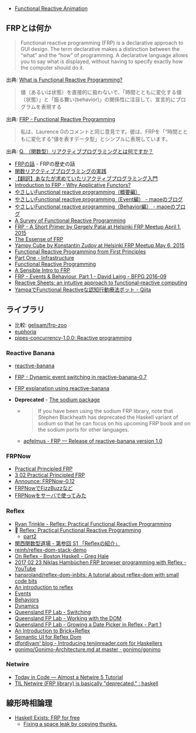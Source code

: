 * [Functional Reactive Animation](http://conal.net/papers/icfp97/)

## FRPとは何か

> Functional reactive programming (FRP) is a declarative approach to GUI design. The term declarative makes a distinction between the “what” and the “how” of programming. A declarative language allows you to say what is displayed, without having to specify exactly how the computer should do it.

出典: [What is Functional Reactive Programming?](http://elm-lang.org/learn/What-is-FRP.elm)

> 値（あるいは状態）を直接的に扱わないで、「時間とともに変化する値（状態）」と「振る舞い(behavior)」の関係性に注目して、宣言的にプログラムを表現する

出典: [FRP - Functional Reactive Programming](http://www.slideshare.net/kamimuraryo/frp-functional-reactive-programming)

> 私は、Laurence Gのコメントと同じ意見です。彼は、FRPを「“時間とともに変化する”値を表すデータ型」とシンプルに表現しています。

出典: [Q. （関数型）リアクティブプログラミングとは何ですか？](http://postd.cc/what-is-functional-reactive-programming/)

* [FRPの話](http://maoe.hatenadiary.jp/entry/2012/12/24/011414) - FRPの歴史の話
* [関数リアクティブプログラミングの実践](http://www.kotha.net/misc/fpm2012/frptalk.html)
* [【翻訳】あなたが求めていたリアクティブプログラミング入門](http://ninjinkun.hatenablog.com/entry/introrxja)
* [Introduction to FRP - Why Applicative Functors?](http://apfelmus.nfshost.com/blog/2011/05/06-frp-why-functors.html)
* [やさしいFunctional reactive programming（概要編）](http://maoe.hatenadiary.jp/entry/20100109/1263059731)
* [やさしいFunctional reactive programming（Event編） - maoeのブログ](http://maoe.hatenadiary.jp/entry/20100116/1263661213)
* [やさしいFunctional reactive programming（Behavior編） - maoeのブログ](http://maoe.hatenadiary.jp/entry/20100123/1264225964)
* [A Survey of Functional Reactive Programming](http://www.cs.rit.edu/~eca7215/frp-independent-study/Survey.pdf)
* [FRP - A Short Primer by Gergely Patai at Helsinki FRP Meetup April 1, 2015](https://www.youtube.com/watch?v=_BICQhz6tkM&feature=youtu.be&list=PL3FxNVzVB9HJXCXlEDi3-mzx_Lw_pP11j)
* [The Essense of FRP](http://begriffs.com/posts/2015-07-22-essence-of-frp.html)
* [Yampy Cube by Konstantin Zudov at Helsinki FRP Meetup May 6, 2015](https://www.youtube.com/watch?v=T7XwTolu9YI)
* [Functional Reactive Programming from First Principles](http://haskell.cs.yale.edu/?post_type=publication&p=200)
* [Part One - Infrastructure](http://zyghost.com/series/odin/part-one/)
* [Functional Reactive Programming](http://bobkonf.de/2016/apfelmus.html)
* [A Sensible Intro to FRP](https://begriffs.com/posts/2016-07-27-tikhon-on-frp.html)
* [FRP - Events & Behaviour, Part 1 - David Laing - BFPG 2016-09](https://www.youtube.com/watch?v=GXW1jBijhlk)
* [Reactive Sheets: an intuitive approach to functional‐reactive computing](https://www.youtube.com/watch?v=9qBYatgAzXg)
* [YampaでFunctional Reactiveな認知行動療法ボット - Qiita](https://qiita.com/makoraru/items/596729de09d6aeb81e5a)

## ライブラリ
* 比較: [gelisam/frp-zoo](https://github.com/gelisam/frp-zoo)
* [euphoria](https://hackage.haskell.org/package/euphoria)
* [pipes-concurrency-1.0.0: Reactive programming](http://www.haskellforall.com/2013/04/pipes-concurrency-100-reactive.html)

### Reactive Banana
* [reactive-banana](https://hackage.haskell.org/package/reactive-banana)
* [FRP - Dynamic event switching in reactive-banana-0.7](http://apfelmus.nfshost.com/blog/2012/09/03-frp-dynamic-event-switching-0-7.html)
* [FRP explanation using reactive-banana](https://wiki.haskell.org/FRP_explanation_using_reactive-banana)

* **Deprecated** - [The sodium package](http://hackage.haskell.org/package/sodium)
  * > If you have been using the sodium FRP library, note that Stephen Blackheath has deprecated the Haskell variant of sodium so that he can focus on his upcoming FRP book and on the sodium ports for other languages.
  * [apfelmus - FRP — Release of reactive-banana version 1.0](http://apfelmus.nfshost.com/blog/2015/10/29-frp-banana-1-0.html)

### FRPNow
* [Practical Principled FRP](http://www.cse.chalmers.se/~atze/papers/prprfrp.pdf)
* [3 02 Practical Principled FRP](https://www.youtube.com/watch?v=WajfYdqCeAM)
* [Announce: FRPNow-0.12](https://www.reddit.com/r/haskell/comments/3ddn1b/announce_frpnow012/)
* [FRPNowでFizzBuzzなど](http://qiita.com/as_capabl/items/ae7cca3343731d303b49)
* [FRPNowをサーバで使ってみた](http://qiita.com/asukamirai/items/d23c34a71d72d077e39d)

### Reflex
* [Ryan Trinkle - Reflex: Practical Functional Reactive Programming](https://www.youtube.com/watch?v=dOy7zIk3IUI)
* 🎥 [Reflex: Practical Functional Reactive Programming](https://www.youtube.com/watch?v=mYvkcskJbc4)
  * [part2](https://www.youtube.com/watch?v=3qfc9XFVo2c)
* [関西関数型道場 - 第参回 S1 「Reflexの紹介」](https://www.youtube.com/watch?v=G24P2kR8O_w)
* [reinh/reflex-dom-stack-demo](https://github.com/reinh/reflex-dom-stack-demo)
* [On Reflex - Boston Haskell - Greg Hale](https://www.youtube.com/watch?v=MfXxuy_CJSk)
* [2017 02 23 Niklas Hambüchen FRP browser programming with Reflex - YouTube](https://www.youtube.com/watch?v=dNGClNsnn24)
* [hansroland/reflex-dom-inbits: A tutorial about reflex-dom with small code bits](https://github.com/hansroland/reflex-dom-inbits)
* [An introduction to reflex](https://blog.qfpl.io/posts/reflex/basics/introduction/)
* [Events](https://blog.qfpl.io/posts/reflex/basics/events/)
* [Behaviors](https://blog.qfpl.io/posts/reflex/basics/behaviors/)
* [Dynamics](https://blog.qfpl.io/posts/reflex/basics/dynamics/)
* [Queensland FP Lab - Switching](https://blog.qfpl.io/posts/reflex/basics/switching/)
* [Queensland FP Lab - Working with the DOM](https://blog.qfpl.io/posts/reflex/basics/dom/)
* [Queensland FP Lab - Growing a Date Picker in Reflex - Part 1](https://blog.qfpl.io/posts/reflex/widgets/growing-a-date-picker-1/)
* [An Introduction to Brick+Reflex](http://hexagoxel.de/postsforpublish/posts/2017-10-30-brick-plus-reflex.html)
* [Semantic UI for Reflex Dom](https://tomsmalley.github.io/semantic-reflex/)
* [dfordivam' blog - Introducing tenjinreader.com for Haskellers](https://dfordivam.github.io/posts/2018-02-27-introducing-tenjinreader-for-haskellers.html)
* [gonimo/Gonimo-Architecture.md at master · gonimo/gonimo](https://github.com/gonimo/gonimo/blob/master/front/doc/Gonimo-Architecture.md)

### Netwire
* [Today in Code — Almost a Netwire 5 Tutorial](http://todayincode.tumblr.com/post/96914679355/almost-a-netwire-5-tutorial)
* [TIL Netwire (FRP library) is basically "deprecated." : haskell](https://www.reddit.com/r/haskell/comments/7yezo2/til_netwire_frp_library_is_basically_deprecated/)

## 線形時相論理
* [Haskell Exists: FRP for free](https://haskellexists.blogspot.jp/2016/01/frp-for-free.html)
  * [Fixing a space leak by copying thunks.](http://haskellexists.blogspot.de/2016/01/fixing-space-leak-by-copying-thunks.html)
